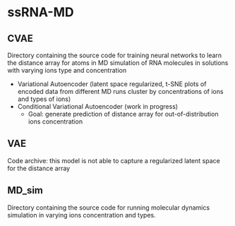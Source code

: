 # ssRNA-MD
## CVAE
Directory containing the source code for training neural networks to learn the distance array for atoms in MD simulation of RNA molecules in solutions with varying ions type and concentration
- Variational Autoencoder (latent space regularized, t-SNE plots of encoded data from different MD runs cluster by concentrations of ions and types of ions)
- Conditional Variational Autoencoder (work in progress)
  - Goal: generate prediction of distance array for out-of-distribution ions concentration
## VAE
Code archive: this model is not able to capture a regularized latent space for the distance array
## MD_sim
Directory containing the source code for running molecular dynamics simulation in varying ions concentration and types.
